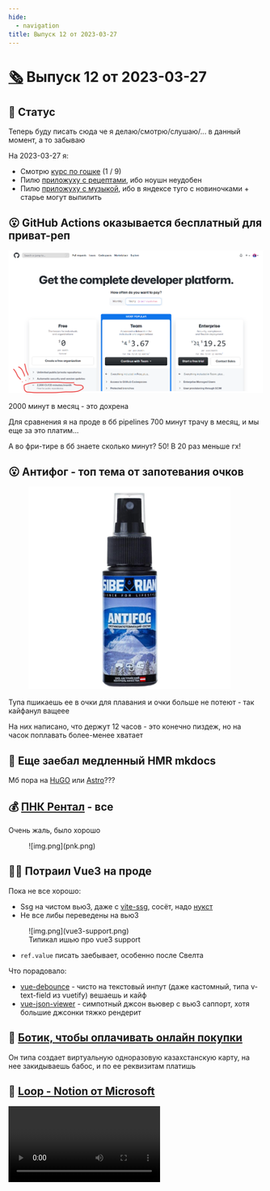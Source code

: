 ```yaml
---
hide:
  - navigation
title: Выпуск 12 от 2023-03-27
---
```


# [🗞️](..) Выпуск 12 от 2023-03-27 

## 👀 Статус

Теперь буду писать сюда че я делаю/смотрю/слушаю/... в данный момент, а то забываю

На 2023-03-27 я:

- Смотрю [курс по гошке](https://www.youtube.com/playlist?list=PLrCZzMib1e9q-X5V9pTM6J0AemRWseM7I) (1 / 9)
- Пилю [приложуху с рецептами](https://github.com/potykion/skovoroda), ибо ноушн неудобен
- Пилю [приложуху с музыкой](https://github.com/potykion/player), ибо в яндексе туго с новиночками + старье могут
  выпилить

## 😮 GitHub Actions оказывается бесплатный для приват-реп

![img.png](gh-actions.png)

2000 минут в месяц - это дохрена

Для сравнения я на проде в бб pipelines 700 минут трачу в месяц, и мы еще за это платим...

А во фри-тире в бб знаете сколько минут? 50! В 20 раз меньше гх!

## 😮 Антифог - топ тема от запотевания очков

<figure>
<img src="antifog.jpg" width="400">
</figure>

Тупа пшикаешь ее в очки для плавания и очки больше не потеют - так кайфанул ващеее

На них написано, что держут 12 часов - это конечно пиздеж, но на часок поплавать более-менее хватает

## 🤔 Еще заебал медленный HMR mkdocs

Mб пора на [HuGO](https://gohugo.io/) или [Astro](https://astro.build/)???

## 💰 [ПНК Рентал](https://pnkrental.ru/) - все

Очень жаль, было хорошо

<figure markdown>
  ![img.png](pnk.png)
</figure>

## 🧑‍💻 Потраил Vue3 на проде

Пока не все хорошо:

- Ssg на чистом вью3, даже с [vite-ssg](https://github.com/antfu/vite-ssg), сосёт, надо [нукст](https://nuxt.com/) 
- Не все либы переведены на вью3

  
<figure markdown>
  ![img.png](vue3-support.png)
  <figcaption>Типикал ишью про vue3 support</figcaption>
</figure>
  
- `ref.value` писать заебывает, особенно после Свелта

Что порадовало:

- [vue-debounce](https://github.com/dhershman1/vue-debounce) - чисто на текстовый инпут (даже кастомный, типа v-text-field из vuetify) вешаешь и кайф
- [vue-json-viewer](https://github.com/chenfengjw163/vue-json-viewer) -  симпотный джсон вьювер с вью3 саппорт, хотя большие джсонки тяжко рендерит

## 🔎 [Ботик, чтобы оплачивать онлайн покупки](https://t.me/for_pur_bot)

Он типа создает виртуальную одноразовую казахстанскую карту, на нее закидываешь бабос, и по ее реквизитам платишь

## 🔎 [Loop - Notion от Microsoft](https://www.microsoft.com/en-us/microsoft-loop)

<video src="https://cdn-dynmedia-1.microsoft.com/is/content/microsoftcorp/WhatisLoop_video_en-us-0x720-3266k" controls></video>
